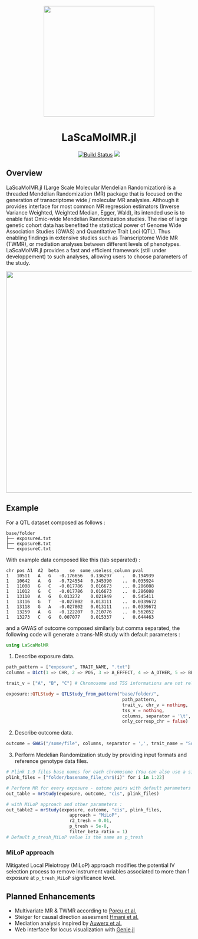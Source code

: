 <div align="center">


<image src="docs/src/assets/logo.png" 
    width=300 />


# LaScaMolMR.jl

[![Build Status](https://github.com/SamuelMathieu-code/MrPainter.jl/actions/workflows/CI.yml/badge.svg?branch=main)](https://github.com/SamuelMathieu-code/MrPainter.jl/actions/workflows/CI.yml?query=branch%3Amain)
[![][docs-latest-img]][docs-latest-url]

[docs-latest-img]: https://img.shields.io/badge/docs-latest-blue.svg
[docs-latest-url]: https://samuelmathieu-code.github.io/LaScaMolMR/

</div>

## Overview

LaScaMolMR.jl (Large Scale Molecular Mendelian Randomization) is a threaded Mendelian Randomization (MR) package that is focused on the generation of transcriptome wide / molecular MR analysies. Although it provides interface for most common MR regression estimators (Inverse Variance Weighted, Weighted Median, Egger, Wald), its intended use is to enable fast Omic-wide Mendelian Randomization studies. The rise of large genetic cohort data has benefited the statistical power of Genome Wide Association Studies (GWAS) and Quantitative Trait Loci (QTL). Thus enabling findings in extensive studies such as Transcriptome Wide MR (TWMR), or mediation analyses between different levels of phenotypes. LaScaMolMR.jl provides a fast and efficient framework (still under developpement) to such analyses, allowing users to choose parameters of the study.

<image src="img/concept_lascamol.png" 
    width=600 />

## Example

For a QTL dataset composed as follows :

```
base/folder
├── exposureA.txt
├── exposureB.txt
└── exposureC.txt
```

With example data composed like this (tab separated) :

```
chr	pos	A1	A2	beta	se	some_useless_column pval
1	10511	A	G	-0.176656	0.136297	.   0.194939
1	10642	A	G	-0.724554	0.345390	..  0.035924
1	11008	G	C	-0.017786	0.016673	... 0.286088
1	11012	G	C	-0.017786	0.016673	..  0.286088
1	13110	A	G	0.013272	0.021949	.   0.545411
1	13116	G	T	-0.027802	0.013111	..  0.0339672
1	13118	G	A	-0.027802	0.013111	... 0.0339672
1	13259	A	G	-0.122207	0.210776	..  0.562052
1	13273	C	G	0.007077	0.015337	.   0.644463
```

and a GWAS of outcome composed similarly but comma separated, the following code will generate a trans-MR study with default parameters :

```julia
using LaScaMolMR
```

1. Describe exposure data.

```julia
path_pattern = ["exposure", TRAIT_NAME, ".txt"]
columns = Dict(1 => CHR, 2 => POS, 3 => A_EFFECT, 4 => A_OTHER, 5 => BETA, 6 => SE, 8 => PVAL)

trait_v = ["A", "B", "C"] # Chromosome and TSS informations are not relevant in Trans setting.

exposure::QTLStudy = QTLStudy_from_pattern("base/folder/", 
                                            path_pattern, 
                                            trait_v, chr_v = nothing, 
                                            tss_v = nothing, 
                                            columns, separator = '\t', 
                                            only_corresp_chr = false)
```

2. Describe outcome data.

```julia
outcome = GWAS("/some/file", columns, separator = ',', trait_name = "Some Painful Disease")
```

3. Perform Medelian Randomization study by providing input formats and reference genotype data files.

```julia
# Plink 1.9 files base names for each chromosome (You can also use a single file)
plink_files = ["folder/basename_file_chr$(i)" for i in 1:22]

# Perform MR for every exposure - outcme pairs with default parameters
out_table = mrStudy(exposure, outcome, "cis", plink_files)

# with MiLoP approach and other parameters :
out_table2 = mrStudy(exposure, outcome, "cis", plink_files, 
                        approach = "MiLoP", 
                        r2_tresh = 0.01, 
                        p_tresh = 5e-8,
                        filter_beta_ratio = 1)
# Default p_tresh_MiLoP value is the same as p_tresh
```

### MiLoP approach

Mitigated Local Pleiotropy (MiLoP) approach modifies the potential IV selection process to remove instrument variables associated to more than 1 exposure at `p_tresh_MiLoP` significance level.


## Planned Enhancements

- Multivariate MR & TWMR according to [Porcu et al.](https://pubmed.ncbi.nlm.nih.gov/31341166/)
- Steiger for causal direction assesment [Hmani et al.](https://journals.plos.org/plosgenetics/article?id=10.1371/journal.pgen.1007081)
- Mediation analysis inspired by [Auwerx et al.](https://elifesciences.org/articles/81097)
- Web interface for locus visualization with [Genie.jl](https://genieframework.com)
